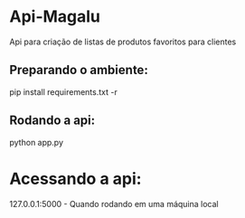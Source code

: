 # Api-Magalu
Api para criação de listas de produtos favoritos para clientes

## Preparando o ambiente:

pip install requirements.txt -r

## Rodando a api:
python app.py

# Acessando a api:
127.0.0.1:5000 - Quando rodando em uma máquina local
